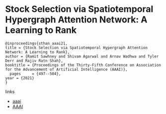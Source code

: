 # Stock Selection via Spatiotemporal Hypergraph Attention Network: A Learning to Rank

```
@inproceedings{sthan_aaai21,
title = {Stock Selection via Spatiotemporal Hypergraph Attention Network: A Learning to Rank},
author = {Ramit Sawhney and Shivam Agarwal and Arnav Wadhwa and Tyler Derr and Rajiv Ratn Shah},
booktitle = {Proceedings of the Thirty-Fifth Conference on Association for the Advancement of Artificial Intelligence (AAAI)},
  pages	    = {497--504},
year = {2021}
}
```

links
- [aaai](https://www.aaai.org/AAAI21Papers/AAAI-7907.SawhneyR.pdf)
- [AAAI](https://ojs.aaai.org/index.php/AAAI/article/view/16127)